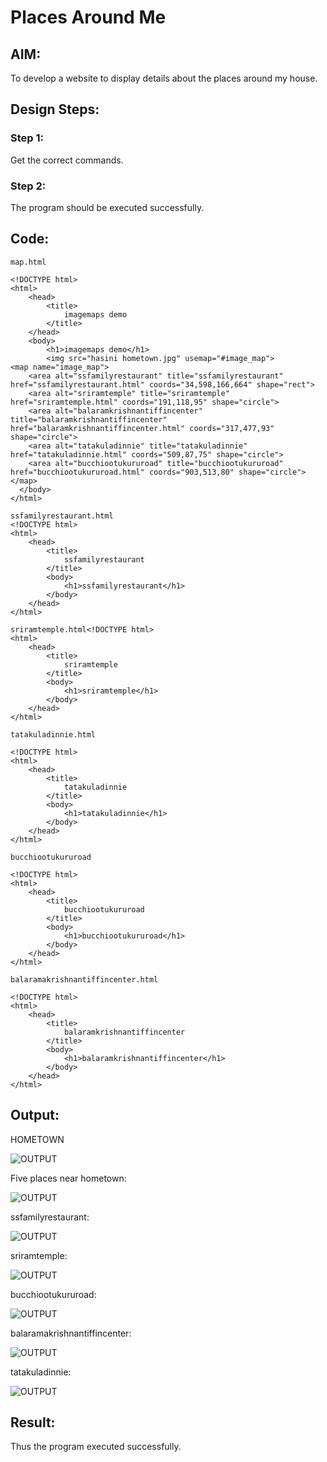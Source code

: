 # Places Around Me
## AIM:
To develop a website to display details about the places around my house.

## Design Steps:

### Step 1:
Get the correct commands.
### Step 2:
The program should be executed successfully.
## Code:
```
map.html

<!DOCTYPE html>
<html>
    <head>
        <title>
            imagemaps demo
        </title>
    </head>
    <body>
        <h1>imagemaps demo</h1>
        <img src="hasini hometown.jpg" usemap="#image_map">
<map name="image_map">
    <area alt="ssfamilyrestaurant" title="ssfamilyrestaurant" href="ssfamilyrestaurant.html" coords="34,598,166,664" shape="rect">
    <area alt="sriramtemple" title="sriramtemple" href="sriramtemple.html" coords="191,118,95" shape="circle">
    <area alt="balaramkrishnantiffincenter" title="balaramkrishnantiffincenter" href="balaramkrishnantiffincenter.html" coords="317,477,93" shape="circle">
    <area alt="tatakuladinnie" title="tatakuladinnie" href="tatakuladinnie.html" coords="509,87,75" shape="circle">
    <area alt="bucchiootukururoad" title="bucchiootukururoad" href="bucchiootukururoad.html" coords="903,513,80" shape="circle">
</map>
  </body>
</html>

ssfamilyrestaurant.html
<!DOCTYPE html>
<html>
    <head>
        <title>
            ssfamilyrestaurant
        </title>
        <body>
            <h1>ssfamilyrestaurant</h1>
        </body>
    </head>
</html>

sriramtemple.html<!DOCTYPE html>
<html>
    <head>
        <title>
            sriramtemple
        </title>
        <body>
            <h1>sriramtemple</h1>
        </body>
    </head>
</html>

tatakuladinnie.html

<!DOCTYPE html>
<html>
    <head>
        <title>
            tatakuladinnie
        </title>
        <body>
            <h1>tatakuladinnie</h1>
        </body>
    </head>
</html>

bucchiootukururoad

<!DOCTYPE html>
<html>
    <head>
        <title>
            bucchiootukururoad
        </title>
        <body>
            <h1>bucchiootukururoad</h1>
        </body>
    </head>
</html>

balaramakrishnantiffincenter.html

<!DOCTYPE html>
<html>
    <head>
        <title>
            balaramkrishnantiffincenter
        </title>
        <body>
            <h1>balaramkrishnantiffincenter</h1>
        </body>
    </head>
</html>
```

## Output:

HOMETOWN

![OUTPUT](<hasini hometown.jpg>)

Five places near hometown:

![OUTPUT](<famous palces near hometown.png>)

ssfamilyrestaurant:

![OUTPUT](ssfamilyrestaurantnearplace.png)

sriramtemple:

![OUTPUT](sriramtemple.png)

bucchiootukururoad:

![OUTPUT](<bucchiutukuru road.png>)

balaramakrishnantiffincenter:

![OUTPUT](balaramakrishnantiffincenter-1.png)

tatakuladinnie:

![OUTPUT](tatakuladinnie.png)

## Result:
Thus the program executed successfully.
